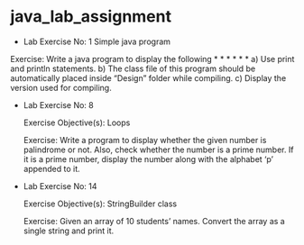 # java_lab_assignment
-  Lab Exercise No: 1
    Simple java program

  Exercise: Write a java program to display the following 
 			*     *     *
			    *    *
			       *
  a)	Use print and println statements.
  b)	The class file of this program should be automatically placed inside “Design” folder while compiling.
  c)	Display the version used for compiling.

- Lab Exercise No: 8

    Exercise Objective(s): Loops

    Exercise: Write a program to display whether the given number is palindrome or not. Also, check whether the number is a prime number. If it is a prime number, display the number along with the alphabet ‘p’ appended to it.

- Lab Exercise No: 14

    Exercise Objective(s): StringBuilder class

    Exercise: Given an array of 10 students’ names. Convert the array as a single string and print it. 



